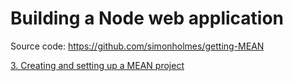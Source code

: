 # Building a Node web application

Source code: https://github.com/simonholmes/getting-MEAN

[3. Creating and setting up a MEAN project](03/README.md)
